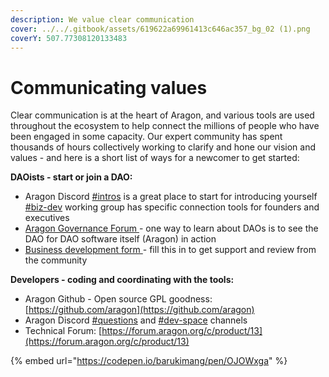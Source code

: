 ```yaml
---
description: We value clear communication
cover: ../../.gitbook/assets/619622a69961413c646ac357_bg_02 (1).png
coverY: 507.77308120133483
---
```


# Communicating values

Clear communication is at the heart of Aragon, and various tools are used throughout the ecosystem to help connect the millions of people who have been engaged in some capacity. Our expert community has spent thousands of hours collectively working to clarify and hone our vision and values - and here is a short list of ways for a newcomer to get started:



**DAOists - start or join a DAO:**

* Aragon Discord [#intros](https://discord.gg/ATbzCJRA) is a great place to start for introducing yourself [#biz-dev](https://discord.gg/TnkR229C) working group has specific connection tools for founders and executives
* [Aragon Governance Forum ](https://forum.aragon.org)- one way to learn about DAOs is to see the DAO for DAO software itself (Aragon) in action
* [Business development form ](https://forms.gle/tWfJa1tcsxyL7eV88?\_imcp=1)- fill this in to get support and review from the community



**Developers - coding and coordinating with the tools:**

* Aragon Github - Open source GPL goodness: [https://github.com/aragon](https://github.com/aragon)
* Aragon Discord [#questions](https://discord.gg/XgCeeKYd) and [#dev-space](https://discord.gg/nSDwG5tf) channels
* Technical Forum: [https://forum.aragon.org/c/product/13](https://forum.aragon.org/c/product/13)

{% embed url="https://codepen.io/barukimang/pen/OJOWxga" %}

